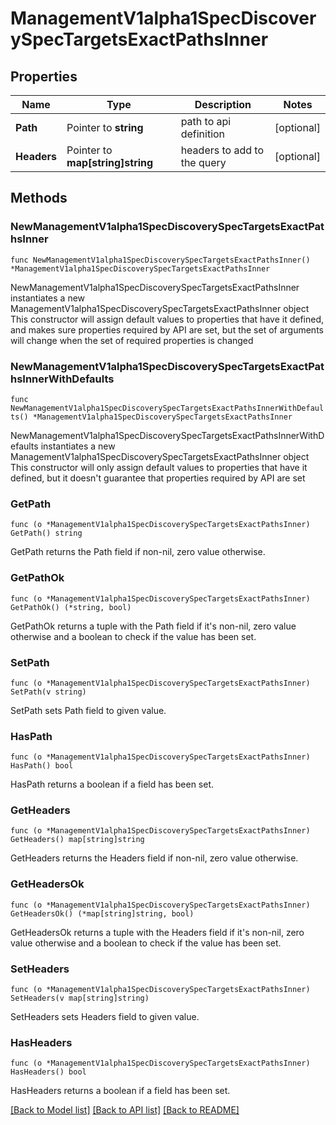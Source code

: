 # ManagementV1alpha1SpecDiscoverySpecTargetsExactPathsInner

## Properties

Name | Type | Description | Notes
------------ | ------------- | ------------- | -------------
**Path** | Pointer to **string** | path to api definition | [optional] 
**Headers** | Pointer to **map[string]string** | headers to add to the query | [optional] 

## Methods

### NewManagementV1alpha1SpecDiscoverySpecTargetsExactPathsInner

`func NewManagementV1alpha1SpecDiscoverySpecTargetsExactPathsInner() *ManagementV1alpha1SpecDiscoverySpecTargetsExactPathsInner`

NewManagementV1alpha1SpecDiscoverySpecTargetsExactPathsInner instantiates a new ManagementV1alpha1SpecDiscoverySpecTargetsExactPathsInner object
This constructor will assign default values to properties that have it defined,
and makes sure properties required by API are set, but the set of arguments
will change when the set of required properties is changed

### NewManagementV1alpha1SpecDiscoverySpecTargetsExactPathsInnerWithDefaults

`func NewManagementV1alpha1SpecDiscoverySpecTargetsExactPathsInnerWithDefaults() *ManagementV1alpha1SpecDiscoverySpecTargetsExactPathsInner`

NewManagementV1alpha1SpecDiscoverySpecTargetsExactPathsInnerWithDefaults instantiates a new ManagementV1alpha1SpecDiscoverySpecTargetsExactPathsInner object
This constructor will only assign default values to properties that have it defined,
but it doesn't guarantee that properties required by API are set

### GetPath

`func (o *ManagementV1alpha1SpecDiscoverySpecTargetsExactPathsInner) GetPath() string`

GetPath returns the Path field if non-nil, zero value otherwise.

### GetPathOk

`func (o *ManagementV1alpha1SpecDiscoverySpecTargetsExactPathsInner) GetPathOk() (*string, bool)`

GetPathOk returns a tuple with the Path field if it's non-nil, zero value otherwise
and a boolean to check if the value has been set.

### SetPath

`func (o *ManagementV1alpha1SpecDiscoverySpecTargetsExactPathsInner) SetPath(v string)`

SetPath sets Path field to given value.

### HasPath

`func (o *ManagementV1alpha1SpecDiscoverySpecTargetsExactPathsInner) HasPath() bool`

HasPath returns a boolean if a field has been set.

### GetHeaders

`func (o *ManagementV1alpha1SpecDiscoverySpecTargetsExactPathsInner) GetHeaders() map[string]string`

GetHeaders returns the Headers field if non-nil, zero value otherwise.

### GetHeadersOk

`func (o *ManagementV1alpha1SpecDiscoverySpecTargetsExactPathsInner) GetHeadersOk() (*map[string]string, bool)`

GetHeadersOk returns a tuple with the Headers field if it's non-nil, zero value otherwise
and a boolean to check if the value has been set.

### SetHeaders

`func (o *ManagementV1alpha1SpecDiscoverySpecTargetsExactPathsInner) SetHeaders(v map[string]string)`

SetHeaders sets Headers field to given value.

### HasHeaders

`func (o *ManagementV1alpha1SpecDiscoverySpecTargetsExactPathsInner) HasHeaders() bool`

HasHeaders returns a boolean if a field has been set.


[[Back to Model list]](../README.md#documentation-for-models) [[Back to API list]](../README.md#documentation-for-api-endpoints) [[Back to README]](../README.md)


